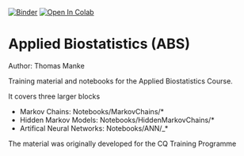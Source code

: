 [![Binder](https://mybinder.org/badge_logo.svg)](https://mybinder.org/v2/gh/thomasmanke/ABS.git/HEAD)
[![Open In Colab](https://colab.research.google.com/assets/colab-badge.svg)](https://colab.research.google.com/github/thomasmanke/ABS/)

# **Applied Biostatistics (ABS)**
Author: Thomas Manke
 

Training material and notebooks for the Applied Biostatistics Course.

It covers three larger blocks

* Markov Chains: Notebooks/MarkovChains/*
* Hidden Markov Models: Notebooks/HiddenMarkovChains/*
* Artifical Neural Networks: Notebooks/ANN/_*

The material was originally developed for the CQ Training Programme 
